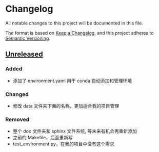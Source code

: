 # Changelog

All notable changes to this project will be documented in this file.

The format is based on [Keep a Changelog](https://keepachangelog.com/en/1.0.0/),
and this project adheres to [Semantic Versioning](https://semver.org/spec/v2.0.0.html).

## [Unreleased]

### Added
 - 添加了 environment.yaml 用于 conda 自动添加和管理环境

### Changed 
 - 修改 data 文件夹下面的名称，更加适合我的项目管理

### Removed
 - 整个 doc 文件夹和 sphinx 文件系统, 等未来有机会再重新添加
 - 之前的 Makefile，后面重新写
 - test_environment.py，在我的项目中没有这个需求

[unreleased]: https://github.com/Janzulene/cookiecutter-data-science...HEAD
